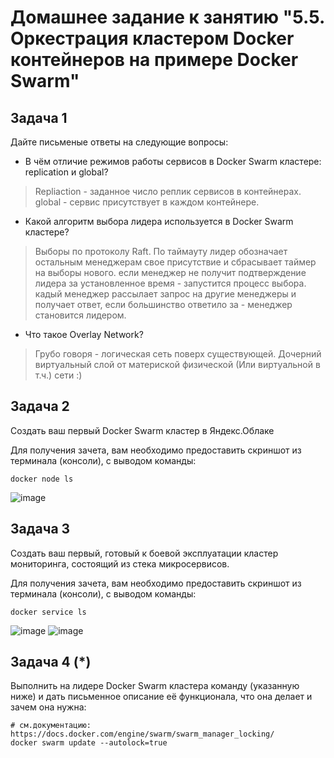 # Домашнее задание к занятию "5.5. Оркестрация кластером Docker контейнеров на примере Docker Swarm"

## Задача 1

Дайте письменые ответы на следующие вопросы:

- В чём отличие режимов работы сервисов в Docker Swarm кластере: replication и global?
>Repliaction - заданное число реплик сервисов в контейнерах. global - сервис присутствует в каждом контейнере.
- Какой алгоритм выбора лидера используется в Docker Swarm кластере?
> Выборы по протоколу Raft. По таймауту лидер обозначает остальным менеджерам свое присутствие и сбрасывает таймер на выборы нового. если менеджер не получит подтверждение лидера за установленное время - запустится процесс выбора. кадый менеджер рассылает запрос на другие менеджеры и получает ответ, если большинство ответило за - менеджер становится лидером.
- Что такое Overlay Network?
> Грубо говоря - логическая сеть поверх существующей. Дочерний виртуальный слой от материской физической (Или виртуальной в т.ч.) сети :)

## Задача 2

Создать ваш первый Docker Swarm кластер в Яндекс.Облаке

Для получения зачета, вам необходимо предоставить скриншот из терминала (консоли), с выводом команды:
```
docker node ls
```
![image](https://user-images.githubusercontent.com/92970717/157103461-1df3de8e-cd62-41fc-834f-b1d5519ab72e.png)


## Задача 3

Создать ваш первый, готовый к боевой эксплуатации кластер мониторинга, состоящий из стека микросервисов.

Для получения зачета, вам необходимо предоставить скриншот из терминала (консоли), с выводом команды:
```
docker service ls
```
![image](https://user-images.githubusercontent.com/92970717/157103753-2b30747f-75c7-41bc-a52c-feeab4b4efa6.png)
![image](https://user-images.githubusercontent.com/92970717/157103832-34b13db7-ae8b-4a41-b0e2-00067acd7706.png)

## Задача 4 (*)

Выполнить на лидере Docker Swarm кластера команду (указанную ниже) и дать письменное описание её функционала, что она делает и зачем она нужна:
```
# см.документацию: https://docs.docker.com/engine/swarm/swarm_manager_locking/
docker swarm update --autolock=true
```
